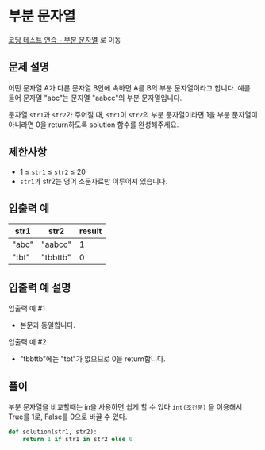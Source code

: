 # 부분 문자열
[코딩 테스트 연습 - 부분 문자열][1] 로 이동

## 문제 설명

어떤 문자열 A가 다른 문자열 B안에 속하면 A를 B의 부분 문자열이라고 합니다. 예를 들어 문자열 "abc"는 문자열 "aabcc"의 부분 문자열입니다.

문자열 `str1`과 `str2`가 주어질 때, `str1`이 `str2`의 부분 문자열이라면 1을 부분 문자열이 아니라면 0을 return하도록 solution 함수를 완성해주세요.

## 제한사항

- 1 ≤ `str1` ≤ `str2` ≤ 20
- `str1`과 str2는 영어 소문자로만 이루어져 있습니다.

## 입출력 예

| str1  | str2     | result |
| ----- | -------- | ------ |
| "abc" | "aabcc"  | 1      |
| "tbt" | "tbbttb" | 0      |

## 입출력 예 설명

입출력 예 #1

- 본문과 동일합니다.

입출력 예 #2

- "tbbttb"에는 "tbt"가 없으므로 0을 return합니다.

## 풀이

부분 문자열을 비교할때는 in을 사용하면 쉽게 할 수 있다
`int(조건문)` 을 이용해서 True를 1로, False를 0으로 바꿀 수 있다.

```python
def solution(str1, str2):
    return 1 if str1 in str2 else 0
```

[1]: https://school.programmers.co.kr/learn/courses/30/lessons/181842
